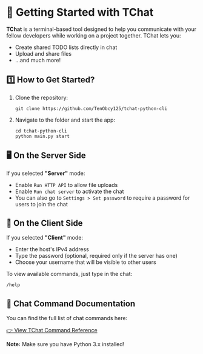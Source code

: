 
<body>

  <h1>🚀 Getting Started with TChat</h1>

  <p><strong>TChat</strong> is a terminal-based tool designed to help you communicate with your fellow developers while working on a project together. TChat lets you:</p>

  <ul>
    <li>Create shared TODO lists directly in chat</li>
    <li>Upload and share files</li>
    <li>...and much more!</li>
  </ul>

  <h2>1️⃣ How to Get Started?</h2>

  <ol>
    <li>Clone the repository:
      <pre><code>git clone https://github.com/TenObcy125/tchat-python-cli</code></pre>
    </li>
    <li>Navigate to the folder and start the app:
      <pre><code>cd tchat-python-cli
python main.py start</code></pre>
    </li>
  </ol>

  <h2>🖥️ On the Server Side</h2>

  <p>If you selected <strong>"Server"</strong> mode:</p>
  <ul>
    <li>Enable <code>Run HTTP API</code> to allow file uploads</li>
    <li>Enable <code>Run chat server</code> to activate the chat</li>
    <li>You can also go to <code>Settings > Set password</code> to require a password for users to join the chat</li>
  </ul>

  <h2>📱 On the Client Side</h2>

  <p>If you selected <strong>"Client"</strong> mode:</p>
  <ul>
    <li>Enter the host's IPv4 address</li>
    <li>Type the password (optional, required only if the server has one)</li>
    <li>Choose your username that will be visible to other users</li>
  </ul>

  <p>To view available commands, just type in the chat:</p>
  <pre><code>/help</code></pre>

  <h2>📄 Chat Command Documentation</h2>
  <p>You can find the full list of chat commands here:</p>
  <p><a href="https://github.com/TenObcy125/tchat-documentation/blob/main/docs/commands.md" target="_blank">
    👉 View TChat Command Reference
  </a></p>

  <div class="note">
    <strong>Note:</strong> Make sure you have Python 3.x installed!
  </div>

</body>
</html>
